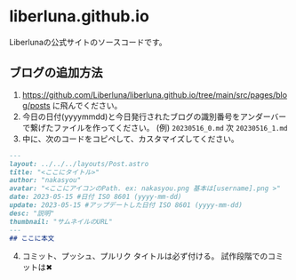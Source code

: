 # liberluna.github.io
Liberlunaの公式サイトのソースコードです。
## ブログの追加方法
1. https://github.com/Liberluna/liberluna.github.io/tree/main/src/pages/blog/posts
に飛んでください。
2. 今日の日付(yyyymmdd)と今日発行されたブログの識別番号をアンダーバーで繋げたファイルを作ってください。
(例) `20230516_0.md` 次 `20230516_1.md`
3. 中に、次のコードをコピペして、カスタマイズしてください。
```markdown
---
layout: ../../../layouts/Post.astro
title: "<ここにタイトル>"
author: "nakasyou"
avatar: "<ここにアイコンのPath. ex: nakasyou.png 基本は[username].png >"
date: 2023-05-15 #日付 ISO 8601 (yyyy-mm-dd)
update: 2023-05-15 #アップデートした日付 ISO 8601 (yyyy-mm-dd)
desc: "説明"
thumbnail: "サムネイルのURL"
---
## ここに本文
```
4. コミット、プッシュ、プルリク
タイトルは必ず付ける。
試作段階でのコミットは✖

